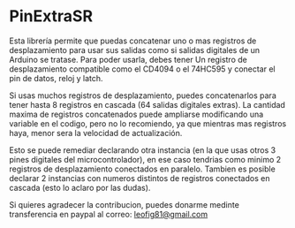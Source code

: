 # PinExtraSR
Esta librería permite que puedas concatenar uno o mas registros de desplazamiento para usar sus salidas como si salidas digitales de un Arduino se tratase.
Para poder usarla, debes tener Un registro de desplazamiento compatible como el CD4094 o el 74HC595 y conectar el pin de datos, reloj y latch.

Si usas muchos registros de desplazamiento, puedes concatenarlos para tener hasta 8 registros en cascada (64 salidas digitales extras). La cantidad maxima de registros concatenados puede ampliarse modificando una variable en el codigo, pero no lo recomiendo, ya que mientras mas registros haya, menor sera la velocidad de actualización.

Esto se puede remediar declarando otra instancia (en la que usas otros 3 pines digitales del microcontrolador), en ese caso tendrias como minimo 2 registros de desplazamiento conectados en paralelo.
Tambien es posible declarar 2 instancias con numeros distintos de registros conectados en cascada (esto lo aclaro por las dudas).


Si quieres agradecer la contribucion, puedes donarme medinte  transferencia en paypal al correo: <leofig81@gmail.com>
